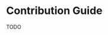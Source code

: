 # Contribution Guide

TODO

<!-- Guides: -->
<!-- https://mozillascience.github.io/working-open-workshop/contributing/ -->
<!-- https://github.com/github/docs/blob/main/CONTRIBUTING.md -->

<!-- Examples: -->
<!-- https://github.com/iamdejan/monkey-lang/pull/38 -->
